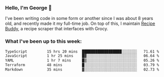 ### Hello, I'm George 👋

I've been writing code in some form or another since I was about 8 years old, and recently made it my full-time job. On top of this, I maintain [Recipe Buddy](https://github.com/georgegebbett/recipe-buddy), a recipe scraper that interfaces with Grocy.  

<!--
**georgegebbett/georgegebbett** is a ✨ _special_ ✨ repository because its `README.md` (this file) appears on your GitHub profile.

Here are some ideas to get you started:

- 🔭 I’m currently working on ...
- 🌱 I’m currently learning ...
- 👯 I’m looking to collaborate on ...
- 🤔 I’m looking for help with ...
- 💬 Ask me about ...
- 📫 How to reach me: ...
- 😄 Pronouns: ...
- ⚡ Fun fact: ...
-->

### What I've been up to this week:
<!--START_SECTION:waka-->

```txt
TypeScript         15 hrs 20 mins  ██████████████████░░░░░░░   71.61 %
JavaScript         1 hr 25 mins    █▓░░░░░░░░░░░░░░░░░░░░░░░   06.64 %
YAML               1 hr 7 mins     █▒░░░░░░░░░░░░░░░░░░░░░░░   05.26 %
Terraform          48 mins         █░░░░░░░░░░░░░░░░░░░░░░░░   03.79 %
Markdown           35 mins         ▓░░░░░░░░░░░░░░░░░░░░░░░░   02.73 %
```

<!--END_SECTION:waka-->
